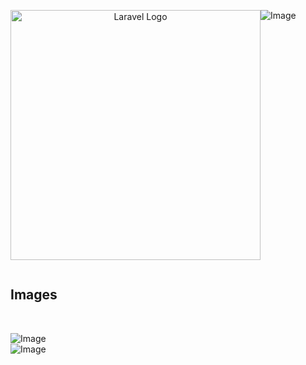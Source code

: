 <div style="display: flex;">
    <p align="center">
        <a href="https://laravel.com" target="_blank">
            <img src="https://raw.githubusercontent.com/laravel/art/master/logo-lockup/5%20SVG/2%20CMYK/1%20Full%20Color/laravel-logolockup-cmyk-red.svg" width="400" alt="Laravel Logo">
        </a>
    </p>
    <p align="center">
    <img src="https://github.com/user-attachments/assets/92eeff5e-63da-4936-8c39-cbdc0fd005c0" alt="Image">
        </p>
</div>

    
## Images 
<br>

![Image](https://github.com/user-attachments/assets/d7cccf70-a885-46e8-9688-e23cc15f5e0f)
<br>
![Image](https://github.com/user-attachments/assets/6619f792-56d1-45ea-b865-0fcc1c7a42e6)


